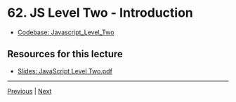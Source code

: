 # 62. JS Level Two - Introduction

-   [Codebase: Javascript_Level_Two](../../codebase/python-django/Javascript_Level_Two/)


##  Resources for this lecture


-   [Slides: JavaScript Level Two.pdf](https://python-ds.s3.us-west-1.amazonaws.com/Python-and-Django-Full-Stack-Web-Developer-Bootcamp/Resources/JavaScript+Level+Two.pdf)


---

[Previous](./61_JS-Level-One-Part-Nine-Project-Solutions.md) | [Next](./63_JS-Level-Two-Part-One-Functions.md)